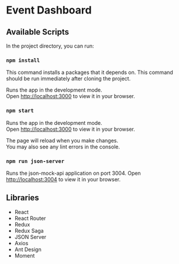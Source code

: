 # Event Dashboard

## Available Scripts

In the project directory, you can run:

### `npm install`

This command installs a packages that it depends on. This command should be run immediately after cloning the project.

Runs the app in the development mode.\
Open [http://localhost:3000](http://localhost:3000) to view it in your browser.

### `npm start`

Runs the app in the development mode.\
Open [http://localhost:3000](http://localhost:3000) to view it in your browser.

The page will reload when you make changes.\
You may also see any lint errors in the console.

### `npm run json-server`

Runs the json-mock-api application on port 3004.
Open [http://localhost:3004](http://localhost:3004) to view it in your browser.


## Libraries

- React
- React Router
- Redux
- Redux Saga
- JSON Server
- Axios
- Ant Design
- Moment



